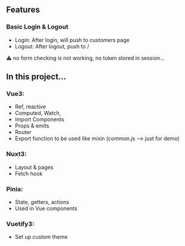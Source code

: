 ## Features
### Basic Login & Logout

- Login: After login, will push to customers page
- Logout: After logout, push to /

⚠ no form checking is not working, no token stored in session...️

## In this project...
### Vue3:
- Ref, reactive
- Computed, Watch, 
- Import Components
- Props & emits
- Router
- Export function to be used like mixin (common.js --> just for demo)

### Nuxt3:
- Layout & pages
- Fetch hook

### Pinia:
- State, getters, actions
- Used in Vue components

### Vuetify3:
- Set up custom theme
